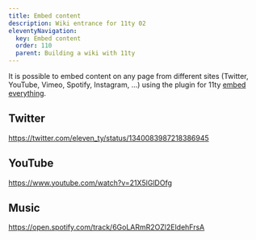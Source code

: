 ```yaml
---
title: Embed content
description: Wiki entrance for 11ty 02
eleventyNavigation:
  key: Embed content
  order: 110
  parent: Building a wiki with 11ty
---
```


<!-- Excerpt Start -->
It is possible to embed content on any page from different sites (Twitter,
YouTube, Vimeo, Spotify, Instagram, ...) using the plugin for 11ty [embed
everything].
<!-- Excerpt End -->

## Twitter

<https://twitter.com/eleven_ty/status/1340083987218386945>

## YouTube

<https://www.youtube.com/watch?v=21X5lGlDOfg>

## Music

<https://open.spotify.com/track/6GoLARmR2OZl2EldehFrsA>

[embed everything]: https://github.com/gfscott/eleventy-plugin-embed-everything#-supported-services "GitHub for embed everything plugin"
